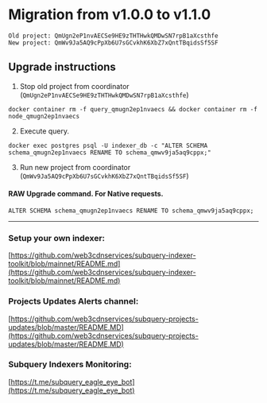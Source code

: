 # Migration from v1.0.0 to v1.1.0
```
Old project: QmUgn2eP1nvAECSe9HE9zTHTHwkQMDwSN7rpB1aXcsthfe
New project: QmWv9Ja5AQ9cPpXb6U7sGCvkhK6XbZ7xQntTBqidsSf5SF
```


## Upgrade instructions
 1) Stop old project from coordinator (`QmUgn2eP1nvAECSe9HE9zTHTHwkQMDwSN7rpB1aXcsthfe`)

```
docker container rm -f query_qmugn2ep1nvaecs && docker container rm -f node_qmugn2ep1nvaecs
```

 2) Execute query.

```
docker exec postgres psql -U indexer_db -c "ALTER SCHEMA schema_qmugn2ep1nvaecs RENAME TO schema_qmwv9ja5aq9cppx;"

```

 3) Run new project from coordinator (`QmWv9Ja5AQ9cPpXb6U7sGCvkhK6XbZ7xQntTBqidsSf5SF`)

#### RAW Upgrade command. For Native requests.
`ALTER SCHEMA schema_qmugn2ep1nvaecs RENAME TO schema_qmwv9ja5aq9cppx;`


___
### Setup your own indexer:

[https://github.com/web3cdnservices/subquery-indexer-toolkit/blob/mainnet/README.md](https://github.com/web3cdnservices/subquery-indexer-toolkit/blob/mainnet/README.md)

### Projects Updates Alerts channel:

[https://github.com/web3cdnservices/subquery-projects-updates/blob/master/README.MD](https://github.com/web3cdnservices/subquery-projects-updates/blob/master/README.MD)

### Subquery Indexers Monitoring:

[https://t.me/subquery_eagle_eye_bot](https://t.me/subquery_eagle_eye_bot)